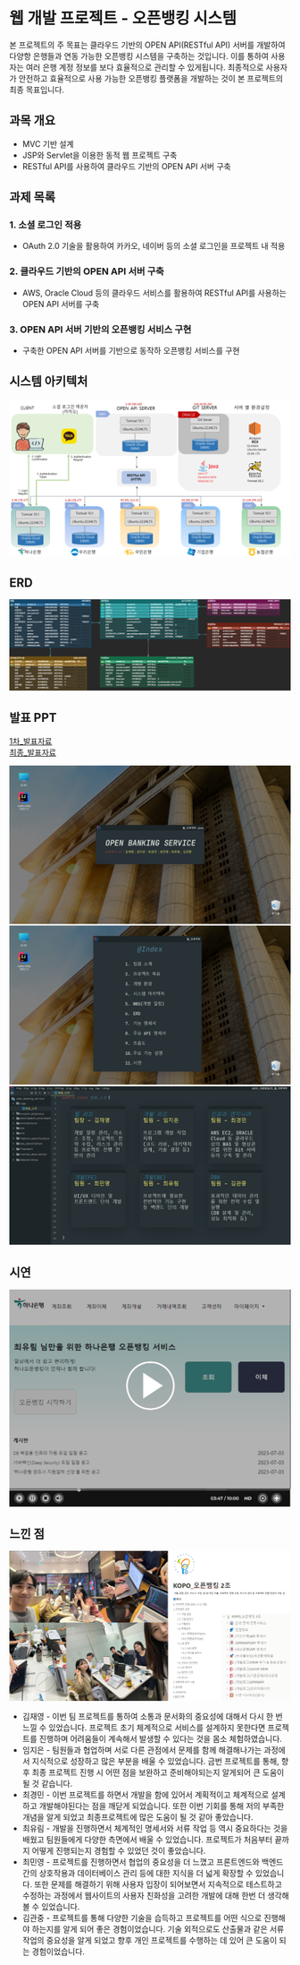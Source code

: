 # 웹 개발 프로젝트 - 오픈뱅킹 시스템

본 프로젝트의 주 목표는 클라우드 기반의 OPEN API(RESTful API) 서버를 개발하여 다양항 은행들과 연동 가능한 오픈뱅킹 시스템을 구축하는 것입니다. 이를 통하여 사용자는 여러 은행 계정 정보를 보다 효율적으로 관리할 수 있게됩니다. 최종적으로 사용자가 안전하고 효율적으로 사용 가능한 오픈뱅킹 플랫폼을 개발하는 것이 본 프로젝트의 최종 목표입니다.

## 과목 개요

- MVC 기반 설계
- JSP와 Servlet을 이용한 동적 웹 프로젝트 구축
- RESTful API를 사용하여 클라우드 기반의 OPEN API 서버 구축

## 과제 목록

### 1. 소셜 로그인 적용

- OAuth 2.0 기술을 활용하여 카카오, 네이버 등의 소셜 로그인을 프로젝트 내 적용

### 2. 클라우드 기반의 OPEN API 서버 구축

- AWS, Oracle Cloud 등의 클라우드 서비스를 활용하여 RESTful API를 사용하는 OPEN API 서버를 구축

### 3. OPEN API 서버 기반의 오픈뱅킹 서비스 구현

- 구축한 OPEN API 서버를 기반으로 동작하 오픈뱅킹 서비스를 구현

## 시스템 아키텍처

 <img src="architecture.png"/>

## ERD

 <img src="erd.png"/>

## 발표 PPT
 [1차_발표자료](/ppt1.pdf) <br/>
 [최종_발표자료](/ppt2.pdf)

 <img src="ppt1.png"/>
 <img src="ppt2.png"/>
 <img src="ppt3.png"/>

## 시연
[![시연영상](video.png)](https://www.youtube.com/watch?v=3IhNrnqo0pc)


## 느낀 점

 <img src="team.png"/>


- 김재영 - 이번 팀 프로젝트를 통하여 소통과 문서화의 중요성에 대해서 다시 한 번 느낄 수 있었습니다. 프로젝트 초기 체계적으로 서비스를 설계하지 못한다면 프로젝트를 진행하며 어려움들이 계속해서 발생할 수 있다는 것을 몸소 체험하였습니다.
- 임지은 - 팀원들과 협업하며 서로 다른 관점에서 문제를 함께 해결해나가는 과정에서 지식적으로 성장하고 많은 부분을 배울 수 있었습니다. 금번 프로젝트를 통해, 향후 최종 프로젝트 진행 시 어떤 점을 보완하고 준비해야되는지 알게되어 큰 도움이 될 것 같습니다. 
- 최경민 - 이번 프로젝트를 하면서 개발을 함에 있어서 계획적이고 체계적으로 설계하고 개발해야된다는 점을 깨닫게 되었습니다. 또한 이번 기회를 통해 저의 부족한 개념을 알게 되었고 최종프로젝트에 많은 도움이 될 것 같아 좋았습니다.
- 최유림 - 개발을 진행하면서 체계적인 명세서와 서류 작업 등 역시 중요하다는 것을 배웠고 팀원들에게 다양한 측면에서 배울 수 있었습니다. 프로젝트가 처음부터 끝까지 어떻게 진행되는지 경험할 수 있었던 것이 좋았습니다.
- 최민영 - 프로젝트를 진행하면서 협업의 중요성을 더 느꼈고 프론트엔드와 백엔드 간의 상호작용과 데이터베이스 관리 등에 대한 지식을 더 넓게 확장할 수 있었습니다. 또한 문제를 해결하기 위해 사용자 입장이 되어보면서 지속적으로 테스트하고 수정하는 과정에서 웹사이트의 사용자 친화성을 고려한 개발에 대해 한번 더 생각해 볼 수 있었습니다.
- 김관중 - 프로젝트를 통해 다양한 기술을 습득하고 프로젝트를 어떤 식으로 진행해야 하는지를 알게 되어 좋은 경험이었습니다. 기술 외적으로도 산출물과 같은 서류 작업의 중요성을 알게 되었고 향후 개인 프로젝트를 수행하는 데 있어 큰 도움이 되는 경험이었습니다.
